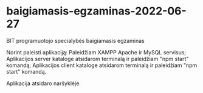 # baigiamasis-egzaminas-2022-06-27
BIT programuotojo specialybės baigiamasis egzaminas

Norint paleisti aplikaciją:
Paleidžiam XAMPP Apache ir MySQL servisus;
Aplikacijos server kataloge atsidarom terminalą ir paleidžiam "npm start" komandą;
Aplikacijos client kataloge atsidarom terminalą ir paleidžiam "npm start" komandą.

Aplikacija atsidaro naršyklėje.
